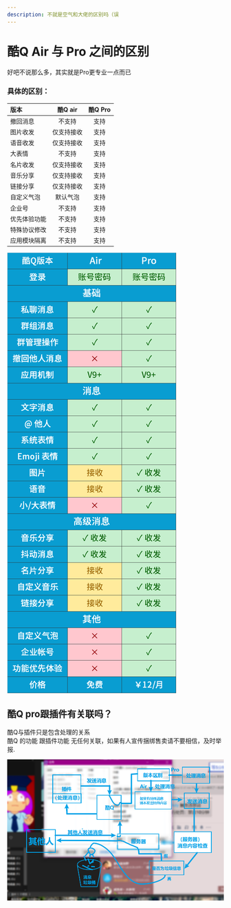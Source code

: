 ```yaml
---
description: 不就是空气和大佬的区别吗（误
---
```


# 酷Q Air 与 Pro 之间的区别

 好吧不说那么多，其实就是Pro更专业一点而已

###  具体的区别：

|  版本 | 酷Q air | 酷Q Pro |
| :--- | :---: | :---: |
| 撤回消息 | 不支持 | 支持 |
| 图片收发 | 仅支持接收 | 支持 |
| 语音收发 | 仅支持接收 | 支持 |
| 大表情 | 不支持 | 支持 |
| 名片收发 | 仅支持接收 | 支持 |
| 音乐分享 | 仅支持接收 | 支持 |
| 链接分享 | 仅支持接收 | 支持 |
| 自定义气泡 | 默认气泡 | 支持 |
| 企业号 | 不支持 | 支持 |
| 优先体验功能 | 不支持 | 支持 |
| 特殊协议修改 | 不支持 | 支持 |
| 应用模块隔离 | 不支持 | 支持 |

![](../.gitbook/assets/image%20%28171%29.png)

## 酷Q pro跟插件有关联吗？

酷Q与插件只是包含处理的关系  
酷Q 的功能 跟插件功能 无任何关联，如果有人宣传捆绑售卖请不要相信，及时举报.

![&#x9177;Q &#x8DDF;&#x63D2;&#x4EF6; &#x6D88;&#x606F;&#x670D;&#x52A1;&#x5668;&#x4E4B;&#x95F4;&#x7684;&#x5173;&#x7CFB;](../.gitbook/assets/image%20%2842%29.png)



